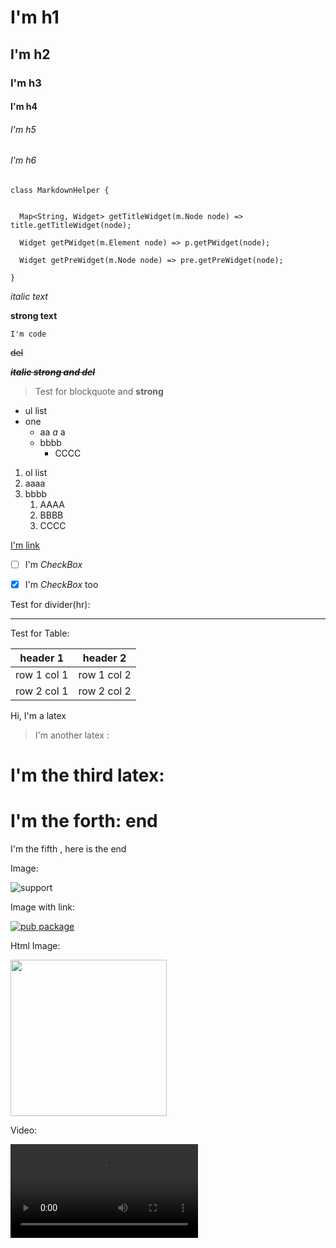 # I'm h1
## I'm h2
### I'm h3
#### I'm h4
###### I'm h5
###### I'm h6

```
class MarkdownHelper {


  Map<String, Widget> getTitleWidget(m.Node node) => title.getTitleWidget(node);

  Widget getPWidget(m.Element node) => p.getPWidget(node);

  Widget getPreWidget(m.Node node) => pre.getPreWidget(node);

}
```


*italic text*

**strong text**

`I'm code`

~~del~~

***~~italic strong and del~~***

> Test for blockquote and **strong**


- ul list
- one
    - aa *a* a
    - bbbb
        - CCCC

1. ol list
2. aaaa
3. bbbb
    1. AAAA
    2. BBBB
    3. CCCC


[I'm link](https://github.com/asjqkkkk/flutter-todos)


- [ ] I'm *CheckBox*

- [x] I'm *CheckBox* too

Test for divider(hr):

---

Test for Table:

header 1 | header 2
---|---
row 1 col 1 | row 1 col 2
row 2 col 1 | row 2 col 2

Hi, I'm a latex <latex content="x = \frac{-b \pm \sqrt{b^2 - 4ac}}{2a}">

> I'm another latex : <latex content="i\hbar\frac{\partial}{\partial t}\Psi(\vec x,t) = -\frac{\hbar}{2m}\nabla^2\Psi(\vec x,t)+ V(\vec x)\Psi(\vec x,t)">

# I'm the third latex: <latex content="x = \frac{-b \pm \sqrt{b^2 - 4ac}}{2a}">

# I'm the forth: [<latex content="x = \frac{-b \pm \sqrt{b^2 - 4ac}}{2a}">](https://xxx) end

I'm the fifth  **<latex content="x = \frac{-b \pm \sqrt{b^2 - 4ac}}{2a}">** , here is the end

Image:

![support](https://img.shields.io/badge/platform-flutter%7Cdart%20vm-ff69b4.svg?style=flat-square)

Image with link:

[![pub package](https://img.shields.io/pub/v/markdown_widget.svg)](https://pub.dartlang.org/packages/markdown_widget)

Html Image:

<img width="250" height="250" src="https://raw.githubusercontent.com/dd9913762113/sources/main/test/images/hottopic160228_1.jpg"/>

Video:

<video src="http://commondatastorage.googleapis.com/gtv-videos-bucket/sample/BigBuckBunny.mp4">

